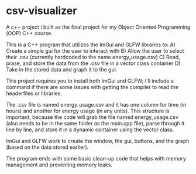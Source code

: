 # csv-visualizer
A c++ project i built as the final project for my Object Oriented Programming (OOP) C++ course.

This is a C++ program that utilizes the ImGui and GLFW libraries to:
A) Create a simple gui for the user to interact with
B) Allow the user to select their .csv (currently hardcoded to the name energy_usage.csv)
C) Read, prase, and store the data from the .csv file in a vector class container
D) Take in the stored data and graph it to the gui.


This project requires you to install both ImGui and GLFW; I'll include a command if there are some issues with getting the compiler to read the headerfiles or libraries. 

The .csv file is named energy_usage.csv and it has one column for time (in hours) and another for energy usage (in any units). This structure is important, because the code will grab the file named energy_usage.csv (also needs to be in the same folder as the main.cpp file), parse through it line by line, and store it in a dynamic container using the vector class.

ImGui and GLFW work to create the window, the gui, buttons, and the graph (based on the data stored earlier).

The program ends with some basic clean-up code that helps with memory management and preventing memory leaks.


